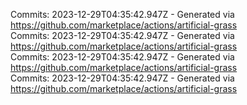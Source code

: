 Commits: 2023-12-29T04:35:42.947Z - Generated via https://github.com/marketplace/actions/artificial-grass
<br>
Commits: 2023-12-29T04:35:42.947Z - Generated via https://github.com/marketplace/actions/artificial-grass
<br>
Commits: 2023-12-29T04:35:42.947Z - Generated via https://github.com/marketplace/actions/artificial-grass
<br>
Commits: 2023-12-29T04:35:42.947Z - Generated via https://github.com/marketplace/actions/artificial-grass
<br>
